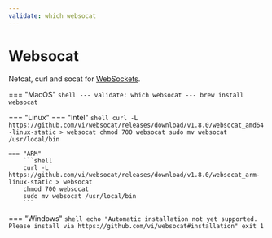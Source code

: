 ```yaml
---
validate: which websocat
---
```


# Websocat

Netcat, curl and socat for [WebSockets](https://en.wikipedia.org/wiki/WebSocket).

=== "MacOS"
    ```shell
    ---
    validate: which websocat
    ---
    brew install websocat
    ```
    
=== "Linux"
    === "Intel"
        ```shell
        curl -L https://github.com/vi/websocat/releases/download/v1.8.0/websocat_amd64-linux-static > websocat
        chmod 700 websocat
        sudo mv websocat /usr/local/bin
        ```
   
    === "ARM"
        ```shell
        curl -L https://github.com/vi/websocat/releases/download/v1.8.0/websocat_arm-linux-static > websocat
        chmod 700 websocat
        sudo mv websocat /usr/local/bin
        ```

=== "Windows"
    ```shell
    echo "Automatic installation not yet supported. Please install via https://github.com/vi/websocat#installation"
    exit 1
    ```
